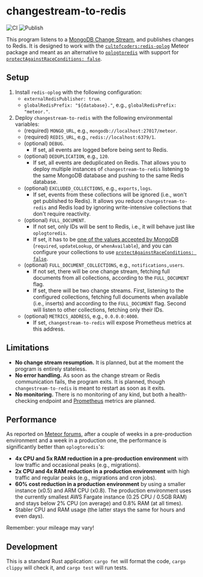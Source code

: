 # changestream-to-redis

![CI](https://github.com/radekmie/changestream-to-redis/actions/workflows/ci.yml/badge.svg)
![Publish](https://github.com/radekmie/changestream-to-redis/actions/workflows/publish.yml/badge.svg)

This program listens to a [MongoDB Change Stream](https://www.mongodb.com/docs/manual/changeStreams/), and publishes changes to Redis. It is designed to work with the [`cultofcoders:redis-oplog`](https://github.com/cult-of-coders/redis-oplog) Meteor package and meant as an alternative to [`oplogtoredis`](https://github.com/tulip/oplogtoredis) with support for [`protectAgainstRaceConditions: false`](https://github.com/cult-of-coders/redis-oplog/blob/master/docs/finetuning.md#configuration-at-collection-level).

## Setup

1. Install `redis-oplog` with the following configuration:
    * `externalRedisPublisher: true`.
    * `globalRedisPrefix: "${database}."`, e.g., `globalRedisPrefix: "meteor."`.
2. Deploy `changestream-to-redis` with the following environmental variables:
    * (required) `MONGO_URL`, e.g., `mongodb://localhost:27017/meteor`.
    * (required) `REDIS_URL`, e.g., `redis://localhost:6379/1`.
    * (optional) `DEBUG`.
        * If set, all events are logged before being sent to Redis.
    * (optional) `DEDUPLICATION`, e.g., `120`.
        * If set, all events are deduplicated on Redis. That allows you to deploy multiple instances of `changestream-to-redis` listening to the same MongoDB database and pushing to the same Redis database.
    * (optional) `EXCLUDED_COLLECTIONS`, e.g., `exports,logs`.
        * If set, events from these collections will be ignored (i.e., won't get published to Redis). It allows you reduce `changestream-to-redis` and Redis load by ignoring write-intensive collections that don't require reactivity.
    * (optional) `FULL_DOCUMENT`.
        * If not set, only IDs will be sent to Redis, i.e., it will behave just like `oplogtoredis`.
        * If set, it has to be [one of the values accepted by MongoDB](https://www.mongodb.com/docs/manual/reference/method/db.collection.watch/) (`required`, `updateLookup`, or `whenAvailable`), and you can configure your collections to use [`protectAgainstRaceConditions: false`](https://github.com/cult-of-coders/redis-oplog/blob/master/docs/finetuning.md#configuration-at-collection-level).
    * (optional) `FULL_DOCUMENT_COLLECTIONS`, e.g., `notifications,users`.
        * If not set, there will be one change stream, fetching full documents from all collections, according to the `FULL_DOCUMENT` flag.
        * If set, there will be two change streams. First, listening to the configured collections, fetching full documents when available (i.e., inserts) and according to the `FULL_DOCUMENT` flag. Second will listen to other collections, fetching only their IDs.
    * (optional) `METRICS_ADDRESS`, e.g., `0.0.0.0:4000`.
        * If set, `changestream-to-redis` will expose Prometheus metrics at this address.

## Limitations

* **No change stream resumption.** It is planned, but at the moment the program is entirely stateless.
* **No error handling.** As soon as the change stream or Redis communication fails, the program exits. It is planned, though `changestream-to-redis` is meant to restart as soon as it exits.
* **No monitoring.** There is no monitoring of any kind, but both a health-checking endpoint and [Prometheus](https://prometheus.io) metrics are planned.

## Performance

As reported on [Meteor forums](https://forums.meteor.com/t/introduction-of-changestream-to-redis/60269/8?u=radekmie), after a couple of weeks in a pre-production environment and a week in a production one, the performance is significantly better than `oplogtoredis`'s:
* **4x CPU and 5x RAM reduction in a pre-production environment** with low traffic and occasional peaks (e.g., migrations).
* **2x CPU and 4x RAM reduction in a production environment** with high traffic and regular peaks (e.g., migrations and cron jobs).
* **60% cost reduction in a production environment** by using a smaller instance (x0.5) and ARM CPU (x0.8). The production environment uses the currently smallest AWS Fargate instance (0.25 CPU / 0.5GB RAM) and stays below 2% CPU (on average) and 0.8% RAM (at all times).
* Stabler CPU and RAM usage (the latter stays the same for hours and even days).

Remember: your mileage may vary!

## Development

This is a standard Rust application: `cargo fmt` will format the code, `cargo clippy` will check it, and `cargo test` will run tests.
